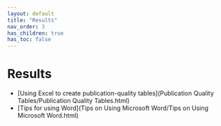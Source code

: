 ```yaml
---
layout: default
title: "Results"
nav_order: 3
has_children: true
has_toc: false
---
```


# Results

- [Using Excel to create publication-quality tables](Publication Quality Tables/Publication Quality Tables.html)
- [Tips for using Word](Tips on Using Microsoft Word/Tips on Using Microsoft Word.html)

